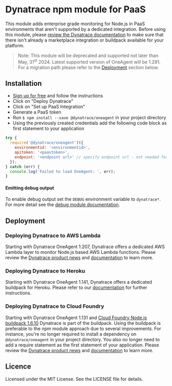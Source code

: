 # Dynatrace npm module for PaaS

This module adds enterprise grade monitoring for Node.js in PaaS environments that aren't supported by a dedicated integration.
Before using this module, please [review the Dynatrace documentation](https://www.dynatrace.com/support/help/setup-and-configuration/setup-on-cloud-platforms) to
make sure that there isn't already a marketplace integration or buildpack available for your platform.

> Note: This module will be deprecated and supported not later than May, 31<sup>st</sup> 2024. Latest supported version of OneAgent will be 1.291. For a migration path please refer to the [Deployment](#deployment) section below.

## Installation

* [Sign up for free](https://www.dynatrace.com/trial/) and follow the instructions
* Click on "Deploy Dynatrace"
* Click on "Set up PaaS Integration"
* Generate a PaaS token
* Run `$ npm install --save @dynatrace/oneagent` in your project directory
* Using the previously created credentials add the following code block as first statement to your application

```js
try {
  require('@dynatrace/oneagent')({
    environmentid: '<environmentid>',
    apitoken: '<paastoken>',
    endpoint: '<endpoint url>' // specify endpoint url - not needed for SaaS customers
  });
} catch (err) {
  console.log('Failed to load OneAgent: ', err);
}
```
#### Emitting debug output

To enable debug output set the `DEBUG` environment variable to `dynatrace*`. For more detail see the [debug module documentation](https://www.npmjs.com/package/debug).

## Deployment

### Deploying Dynatrace to AWS Lambda

Starting with Dynatrace OneAgent 1.207, Dynatrace offers a dedicated AWS Lambda layer to monitor Node.js based AWS Lambda functions. Please review the [Dynatrace product news](https://www.dynatrace.com/news/blog/dynatrace-extends-distributed-tracing-for-serverless-on-aws-lambda/) and [documentation](https://www.dynatrace.com/support/help/technology-support/cloud-platforms/amazon-web-services/integrations/deploy-oneagent-as-lambda-extension/) to learn more.

### Deploying Dynatrace to Heroku

Starting with Dynatrace OneAgent 1.141, Dynatrace offers a dedicated buildpack for Heroku. Please refer to our [documentation](https://www.dynatrace.com/support/help/how-to-use-dynatrace/infrastructure-monitoring/cloud-platform-monitoring/heroku-monitoring) for further instructions.

### Deploying Dynatrace to Cloud Foundry

Starting with Dynatrace OneAgent 1.131 and [Cloud Foundry Node.js buildpack 1.6.10](https://github.com/cloudfoundry/nodejs-buildpack/releases/tag/v1.6.10) Dynatrace is part of the buildpack.
Using the buildpack is preferable to the npm module approach due to several improvements. For instance,
you're no longer required to install a dependency on `@dynatrace/oneagent` in your project directory.
You also no longer need to add a require statement as the first statement of your application.
Please review the [Dynatrace product news](https://www.dynatrace.com/blog/support-for-node-js-apps-on-cloud-foundry-paas/)
and [documentation](https://www.dynatrace.com/support/help/setup-and-configuration/setup-on-container-platforms/cloud-foundry/deploy-oneagent-on-pivotal-web-services-for-application-only-monitoring)
to learn more.

## Licence

Licensed under the MIT License. See the LICENSE file for details.
